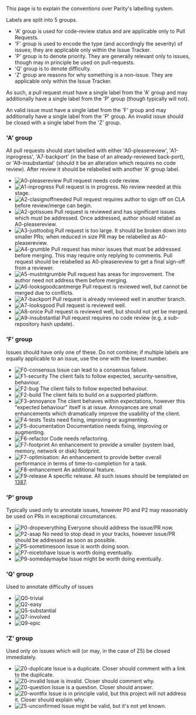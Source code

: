 This page is to explain the conventions over Parity's labelling system.

Labels are split into 5 groups.

- 'A' group is used for code-review status and are applicable only to Pull Requests.
- 'F' group is used to encode the type (and accordingly the severity) of issues; they are applicable only within the Issue Tracker.
- 'P' group is to denote priority. They are generally relevant only to issues, though may in principle be used on pull-requests.
- 'Q' group is to denote difficulty.
- 'Z' group are reasons for why something is a non-issue. They are applicable only within the Issue Tracker.

As such, a pull request must have a single label from the 'A' group and may additionally have a single label from the 'P' group (though typically will not). 

An valid issue must have a single label from the 'F' group and may additionally have a single label from the 'P' group. An invalid issue should be closed with a single label from the 'Z' group.

### 'A' group

All pull requests should start labelled with either 'A0-pleasereview', 'A1-inprogress', 'A7-backport' (in the base of an already-reviewed back-port), or 'A9-insubstantial' (should it be an alteration which requires no code review). After review it should be relabelled with another 'A' group label.

- ![A0-pleasereview](http://i.imgur.com/aTHP7W6.png) Pull request needs code review.
- ![A1-inprogress](http://i.imgur.com/CBobkPF.png) Pull request is in progress. No review needed at this stage.
- ![A2-clasignoffneeded](http://i.imgur.com/AXca6S5.png) Pull request requires author to sign off on CLA before review/merge can begin.
- ![A2-gotissues](http://i.imgur.com/gWuhzvN.png) Pull request is reviewed and has significant issues which must be addressed. Once addressed, author should relabel as A0-pleasereview.
- ![A3-justtoobig](http://i.imgur.com/g3X5EaJ.png) Pull request is too large. It should be broken down into smaller PRs; when reduced in size PR may be relabelled as A0-pleasereview.
- ![A4-grumble](http://i.imgur.com/MeIiPJM.png) Pull request has minor issues that must be addressed before merging. This may require only replying to comments. Pull request should be relabelled as A0-pleasereview to get a final sign-off from a reviewer.
- ![A5-mustntgrumble](http://i.imgur.com/5WeFsnC.png) Pull request has areas for improvement. The author need not address them before merging.
- ![A6-looksgoodcantmerge](http://i.imgur.com/BQXeTN1.png) Pull request is reviewed well, but cannot be merged due to conflicts.
- ![A7-backport](http://i.imgur.com/Otz1UPg.png) Pull request is already reviewed well in another branch.
- ![A7-looksgood](http://i.imgur.com/JfSyfDU.png) Pull request is reviewed well.
- ![A8-onice](http://i.imgur.com/dBBMF6D.png) Pull request is reviewed well, but should not yet be merged.
- ![A9-insubstantial](http://i.imgur.com/FOELWqp.png) Pull request requires no code review (e.g. a sub-repository hash update).

### 'F' group

Issues should have only one of these. Do not combine; if multiple labels are equally applicable to an issue, use the one with the lowest number.

- ![F0-consensus](http://i.imgur.com/IhjbDHF.png) Issue can lead to a consensus failure.
- ![F1-security](http://i.imgur.com/sMKDlSk.png) The client fails to follow expected, security-sensitive, behaviour.
- ![F2-bug](http://i.imgur.com/eYr94de.png) The client fails to follow expected behaviour.
- ![F2-build](http://i.imgur.com/LYcizm5.png) The client fails to build on a supported platform.
- ![F3-annoyance](http://i.imgur.com/1PdxguG.png) The client behaves within expectations, however this "expected behaviour" itself is at issue. Annoyances are small enhancements which dramatically improve the usability of the client.
- ![F4-tests](http://i.imgur.com/ELwMjJY.png) Tests need fixing, improving or augmenting.
- ![F5-documentation](http://i.imgur.com/Pwoxrzr.png) Documentation needs fixing, improving or augmenting.
- ![F6-refactor](http://i.imgur.com/f0NlH2r.png) Code needs refactoring.
- ![F7-footprint](http://i.imgur.com/2h7yXRV.png) An enhancement to provide a smaller (system load, memory, network or disk) footprint.
- ![F7-optimisation](http://i.imgur.com/gt1qrE0.png): An enhancement to provide better overall performance in terms of time-to-completion for a task.
- ![F8-enhancement](http://i.imgur.com/HAbBBkZ.png) An additional feature.
- ![F9-release](http://i.imgur.com/AnsQsha.png) A specific release. All such issues should be templated on [1387](https://github.com/ethcore/parity/issues/1387).

### 'P' group

Typically used only to annotate issues, however P0 and P2 may reasonably be used on PRs in exceptional circumstances.

- ![P0-dropeverything](http://i.imgur.com/9xgwh8X.png) Everyone should address the issue/PR now.
- ![P2-asap](http://i.imgur.com/9xYlkh1.png) No need to stop dead in your tracks, however issue/PR should be addressed as soon as possible.
- ![P5-sometimesoon](http://i.imgur.com/kuqWYX5.png) Issue is worth doing soon.
- ![P7-nicetohave](http://i.imgur.com/Bcf2wnY.png) Issue is worth doing eventually.
- ![P9-somedaymaybe](http://i.imgur.com/5JWp6Uz.png) Issue might be worth doing eventually.

### 'Q' group

Used to annotate difficulty of issues

- ![Q0-trivial](https://www.dropbox.com/s/ig1hoqez740wb7k/Screenshot%202016-08-20%2022.51.05.png?dl=1)
- ![Q2-easy](https://www.dropbox.com/s/k62z9te2fun74v8/Screenshot%202016-08-20%2022.52.25.png?dl=1)
- ![Q5-substantial](https://www.dropbox.com/s/e257o8peayn3nzd/Screenshot%202016-08-20%2022.52.41.png?dl=1)
- ![Q7-involved](https://www.dropbox.com/s/f7m70g1jm4ys2c1/Screenshot%202016-08-20%2022.52.57.png?dl=1)
- ![Q9-epic](https://www.dropbox.com/s/xsyxm3eriwfw18v/Screenshot%202016-08-20%2022.53.13.png?dl=1)

### 'Z' group

Used only on issues which will (or may, in the case of Z5) be closed immediately.

- ![Z0-duplicate](http://i.imgur.com/nOW8MzJ.png) Issue is a duplicate. Closer should comment with a link to the duplicate.
- ![Z0-invalid](http://i.imgur.com/MYi7xoc.png) Issue is invalid. Closer should comment why.
- ![Z0-question](http://i.imgur.com/osUCE6S.png) Issue is a question. Closer should answer.
- ![Z0-wontfix](http://i.imgur.com/aKW3aRq.png) Issue is in principle valid, but this project will not address it. Closer should explain why.
- ![Z5-unconfirmed](http://i.imgur.com/I6LT7Mv.png) Issue might be valid, but it's not yet known.